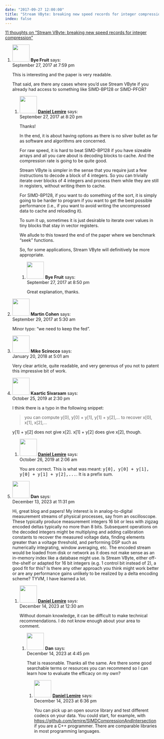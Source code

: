 ```yaml
---
date: "2017-09-27 12:00:00"
title: "Stream VByte: breaking new speed records for integer compression"
index: false
---
```


[11 thoughts on &ldquo;Stream VByte: breaking new speed records for integer compression&rdquo;](/lemire/blog/2017/09-27-stream-vbyte-breaking-new-speed-records-for-integer-compression)

<ol class="comment-list">
<li id="comment-287305" class="comment even thread-even depth-1 parent">
<div class="comment-author vcard">
<img alt src="https://secure.gravatar.com/avatar/8d437e8e6fcc94c9320e4b95e177933f?s=56&#038;d=mm&#038;r=g" srcset="https://secure.gravatar.com/avatar/8d437e8e6fcc94c9320e4b95e177933f?s=112&#038;d=mm&#038;r=g 2x" class="avatar avatar-56 photo" height="56" width="56" decoding="async" /> <b class="fn">Bye Fruit</b> <span class="says">says:</span> </div>
<div class="comment-metadata"><time datetime="2017-09-27T19:59:17+00:00">September 27, 2017 at 7:59 pm</time></a> </div>
<div class="comment-content">
<p>This is interesting and the paper is very readable.</p>
<p>That said, are there any cases where you&rsquo;d use Stream VByte if you already had access to something like SIMD-BP128 or SIMD-PFOR?</p>
</div>
<ol class="children">
<li id="comment-287306" class="comment byuser comment-author-lemire bypostauthor odd alt depth-2 parent">
<div class="comment-author vcard">
<img alt src="https://secure.gravatar.com/avatar/2ca999bef9535950f5b84281a4dab006?s=56&#038;d=mm&#038;r=g" srcset="https://secure.gravatar.com/avatar/2ca999bef9535950f5b84281a4dab006?s=112&#038;d=mm&#038;r=g 2x" class="avatar avatar-56 photo" height="56" width="56" decoding="async" /> <b class="fn"><a href="https://lemire.me/en/" class="url" rel="ugc">Daniel Lemire</a></b> <span class="says">says:</span> </div>
<div class="comment-metadata"><time datetime="2017-09-27T20:20:53+00:00">September 27, 2017 at 8:20 pm</time></a> </div>
<div class="comment-content">
<p>Thanks!</p>
<p>In the end, it is about having options as there is no silver bullet as far as software and algorithms are concerned.</p>
<p>For raw speed, it is hard to beat SIMD-BP128 if you have sizeable arrays and all you care about is decoding blocks to cache. And the compression rate is going to be quite good.</p>
<p>Stream VByte is simpler in the sense that you require just a few instructions to decode a block of 4 integers. So you can trivially iterate over blocks of 4 integers and process them while they are still in registers, without writing them to cache.</p>
<p>For SIMD-BP128, if you want to do something of the sort, it is simply going to be harder to program if you want to get the best possible performance (i.e., if you want to avoid writing the uncompressed data to cache and reloading it).</p>
<p>To sum it up, sometimes it is just desirable to iterate over values in tiny blocks that stay in vector registers.</p>
<p>We allude to this toward the end of the paper where we benchmark &ldquo;seek&rdquo; functions.</p>
<p>So, for some applications, Stream VByte will definitively be more appropriate.</p>
</div>
<ol class="children">
<li id="comment-287310" class="comment even depth-3">
<div class="comment-author vcard">
<img alt src="https://secure.gravatar.com/avatar/8d437e8e6fcc94c9320e4b95e177933f?s=56&#038;d=mm&#038;r=g" srcset="https://secure.gravatar.com/avatar/8d437e8e6fcc94c9320e4b95e177933f?s=112&#038;d=mm&#038;r=g 2x" class="avatar avatar-56 photo" height="56" width="56" loading="lazy" decoding="async" /> <b class="fn">Bye Fruit</b> <span class="says">says:</span> </div>
<div class="comment-metadata"><time datetime="2017-09-27T20:50:40+00:00">September 27, 2017 at 8:50 pm</time></a> </div>
<div class="comment-content">
<p>Great explanation, thanks.</p>
</div>
</li>
</ol>
</li>
</ol>
</li>
<li id="comment-287479" class="comment odd alt thread-odd thread-alt depth-1">
<div class="comment-author vcard">
<img alt src="https://secure.gravatar.com/avatar/e214f5c143b40458c473bef6ee05823e?s=56&#038;d=mm&#038;r=g" srcset="https://secure.gravatar.com/avatar/e214f5c143b40458c473bef6ee05823e?s=112&#038;d=mm&#038;r=g 2x" class="avatar avatar-56 photo" height="56" width="56" loading="lazy" decoding="async" /> <b class="fn">Martin Cohen</b> <span class="says">says:</span> </div>
<div class="comment-metadata"><time datetime="2017-09-29T05:30:17+00:00">September 29, 2017 at 5:30 am</time></a> </div>
<div class="comment-content">
<p>Minor typo: &ldquo;we need to keep the fed&rdquo;.</p>
</div>
</li>
<li id="comment-295282" class="comment even thread-even depth-1">
<div class="comment-author vcard">
<img alt src="https://secure.gravatar.com/avatar/507fe1a177b3d7ae2b67ad025b216340?s=56&#038;d=mm&#038;r=g" srcset="https://secure.gravatar.com/avatar/507fe1a177b3d7ae2b67ad025b216340?s=112&#038;d=mm&#038;r=g 2x" class="avatar avatar-56 photo" height="56" width="56" loading="lazy" decoding="async" /> <b class="fn">Mike Scirocco</b> <span class="says">says:</span> </div>
<div class="comment-metadata"><time datetime="2018-01-20T05:01:22+00:00">January 20, 2018 at 5:01 am</time></a> </div>
<div class="comment-content">
<p>Very clear article, quite readable, and very generous of you not to patent this impressive bit of work.</p>
</div>
</li>
<li id="comment-433574" class="comment odd alt thread-odd thread-alt depth-1 parent">
<div class="comment-author vcard">
<img alt src="https://secure.gravatar.com/avatar/1609b077dbe732d6f4095f6a9fd5d6bb?s=56&#038;d=mm&#038;r=g" srcset="https://secure.gravatar.com/avatar/1609b077dbe732d6f4095f6a9fd5d6bb?s=112&#038;d=mm&#038;r=g 2x" class="avatar avatar-56 photo" height="56" width="56" loading="lazy" decoding="async" /> <b class="fn">Kaartic Sivaraam</b> <span class="says">says:</span> </div>
<div class="comment-metadata"><time datetime="2019-10-25T14:30:10+00:00">October 25, 2019 at 2:30 pm</time></a> </div>
<div class="comment-content">
<p>I think there is a typo in the following snippet:</p>
<blockquote><p>
you can compute y[0], y[0] + y[1], y[1] + y[2],&#8230; to recover x[0], x[1], x[2],&#8230;
</p></blockquote>
<p>y[1] + y[2] does not give x[2]. x[1] + y[2] does give x[2], though.</p>
</div>
<ol class="children">
<li id="comment-433673" class="comment byuser comment-author-lemire bypostauthor even depth-2">
<div class="comment-author vcard">
<img alt src="https://secure.gravatar.com/avatar/2ca999bef9535950f5b84281a4dab006?s=56&#038;d=mm&#038;r=g" srcset="https://secure.gravatar.com/avatar/2ca999bef9535950f5b84281a4dab006?s=112&#038;d=mm&#038;r=g 2x" class="avatar avatar-56 photo" height="56" width="56" loading="lazy" decoding="async" /> <b class="fn"><a href="https://lemire.me/en/" class="url" rel="ugc">Daniel Lemire</a></b> <span class="says">says:</span> </div>
<div class="comment-metadata"><time datetime="2019-10-26T02:06:54+00:00">October 26, 2019 at 2:06 am</time></a> </div>
<div class="comment-content">
<p>You are correct. This is what was meant: <tt>y[0], y[0] + y[1], y[0] + y[1] + y[2],...</tt>. It is a prefix sum.</p>
</div>
</li>
</ol>
</li>
<li id="comment-656923" class="comment odd alt thread-even depth-1 parent">
<div class="comment-author vcard">
<img alt src="https://secure.gravatar.com/avatar/692c2c21bffbbec8b782f333784a0b07?s=56&#038;d=mm&#038;r=g" srcset="https://secure.gravatar.com/avatar/692c2c21bffbbec8b782f333784a0b07?s=112&#038;d=mm&#038;r=g 2x" class="avatar avatar-56 photo" height="56" width="56" loading="lazy" decoding="async" /> <b class="fn">Dan</b> <span class="says">says:</span> </div>
<div class="comment-metadata"><time datetime="2023-12-13T23:31:29+00:00">December 13, 2023 at 11:31 pm</time></a> </div>
<div class="comment-content">
<p>Hi, great blog and papers! My interest is in analog-to-digital measurement streams of physical processes, say from an oscilloscope. These typically produce measurement integers 16 bit or less with zigzag encoded deltas typically no more than 8 bits. Subsequent operations on the decoded integers might be multiplying and adding calibration constants to recover the measured voltage data, finding elements greater than a voltage threshold, and performing DSP such as numerically integrating, window averaging, etc. The encoded stream would be loaded from disk or network as it does not make sense as an in-memory index like a database might use. Is Stream VByte, either off-the-shelf or adapted for 16 bit integers (e.g. 1 control bit instead of 2), a good fit for this? Is there any other approach you think might work better or are any performance gains unlikely to be realized by a delta encoding scheme? TYVM, I have learned a lot.</p>
</div>
<ol class="children">
<li id="comment-656924" class="comment byuser comment-author-lemire bypostauthor even depth-2 parent">
<div class="comment-author vcard">
<img alt src="https://secure.gravatar.com/avatar/2ca999bef9535950f5b84281a4dab006?s=56&#038;d=mm&#038;r=g" srcset="https://secure.gravatar.com/avatar/2ca999bef9535950f5b84281a4dab006?s=112&#038;d=mm&#038;r=g 2x" class="avatar avatar-56 photo" height="56" width="56" loading="lazy" decoding="async" /> <b class="fn"><a href="https://lemire.me/en/" class="url" rel="ugc">Daniel Lemire</a></b> <span class="says">says:</span> </div>
<div class="comment-metadata"><time datetime="2023-12-14T00:30:00+00:00">December 14, 2023 at 12:30 am</time></a> </div>
<div class="comment-content">
<p>Without domain knowledge, it can be difficult to make technical recommendations. I do not know enough about your area to comment.</p>
</div>
<ol class="children">
<li id="comment-656947" class="comment odd alt depth-3 parent">
<div class="comment-author vcard">
<img alt src="https://secure.gravatar.com/avatar/692c2c21bffbbec8b782f333784a0b07?s=56&#038;d=mm&#038;r=g" srcset="https://secure.gravatar.com/avatar/692c2c21bffbbec8b782f333784a0b07?s=112&#038;d=mm&#038;r=g 2x" class="avatar avatar-56 photo" height="56" width="56" loading="lazy" decoding="async" /> <b class="fn">Dan</b> <span class="says">says:</span> </div>
<div class="comment-metadata"><time datetime="2023-12-14T16:45:34+00:00">December 14, 2023 at 4:45 pm</time></a> </div>
<div class="comment-content">
<p>That is reasonable. Thanks all the same. Are there some good searchable terms or resources you can recommend so I can learn how to evaluate the efficacy on my own?</p>
</div>
<ol class="children">
<li id="comment-656949" class="comment byuser comment-author-lemire bypostauthor even depth-4">
<div class="comment-author vcard">
<img alt src="https://secure.gravatar.com/avatar/2ca999bef9535950f5b84281a4dab006?s=56&#038;d=mm&#038;r=g" srcset="https://secure.gravatar.com/avatar/2ca999bef9535950f5b84281a4dab006?s=112&#038;d=mm&#038;r=g 2x" class="avatar avatar-56 photo" height="56" width="56" loading="lazy" decoding="async" /> <b class="fn"><a href="https://lemire.me/en/" class="url" rel="ugc">Daniel Lemire</a></b> <span class="says">says:</span> </div>
<div class="comment-metadata"><time datetime="2023-12-14T18:36:37+00:00">December 14, 2023 at 6:36 pm</time></a> </div>
<div class="comment-content">
<p>You can pick up an open source library and test different codecs on your data. You could start, for example, with <a href="https://github.com/lemire/SIMDCompressionAndIntersection" rel="nofollow ugc">https://github.com/lemire/SIMDCompressionAndIntersection</a> if you are a C++ programmer. There are comparable libraries in most programming languages.</p>
</div>
</li>
</ol>
</li>
</ol>
</li>
</ol>
</li>
</ol>
